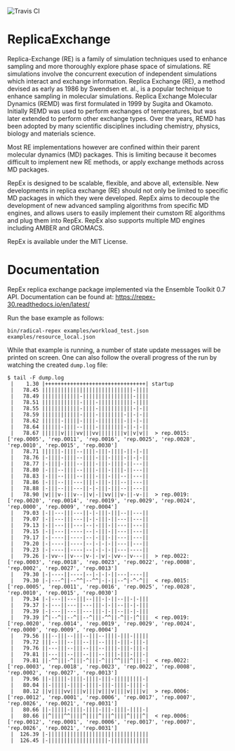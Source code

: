 
<img src="https://travis-ci.org/radical-cybertools/radical.repex.svg?branch=master" alt="Travis CI"/>

# ReplicaExchange

Replica-Exchange (RE) is a family of simulation techniques used to enhance
sampling and more thoroughly explore phase space of simulations. RE simulations
involve the concurrent execution of independent simulations which interact and
exchange information. Replica Exchange (RE), a method devised as early as 1986
by Swendsen et. al., is a popular technique to enhance sampling in molecular
simulations. Replica Exchange Molecular Dynamics (REMD) was first formulated in
1999 by Sugita and Okamoto. Initially REMD was used to perform exchanges of
temperatures, but was later extended to perform other exchange types. Over the
years, REMD has been adopted by many scientific disciplines including chemistry,
physics, biology and materials science.

Most RE implementations however are confined within their parent molecular
dynamics (MD) packages. This is limiting because it becomes difficult to
implement new RE methods, or apply exchange methods across MD packages.

RepEx is designed to be scalable, flexible, and above all, extensible. New
developments in replica exchange (RE) should not only be limited to specific MD
packages in which they were developed. RepEx aims to decouple the development of
new advanced sampling algorithms from specific MD engines, and allows users to
easily implement their cumstom RE algorithms and plug them into RepEx. RepEx
also supports multiple MD engines including AMBER and GROMACS.

RepEx is available under the MIT License.


# Documentation

RepEx replica exchange package implemented via the Ensemble Toolkit 0.7 API.
Documentation can be found at: https://repex-30.readthedocs.io/en/latest/



Run the base example as follows:

```
bin/radical-repex examples/workload_test.json examples/resource_local.json
```

While that example is running, a number of state update messages will be printed
on screen.  One can also follow the overall progress of the run by watching the
created `dump.log` file:

```
$ tail -F dump.log
 |    1.30 |++++++++++++++++++++++++++++++++| startup
 |   78.45 |||||||||||||||||||||||||||||-||||
 |   78.49 ||||||||||||-||||||||||||||||-||||
 |   78.51 ||||||||||||-||||-|||||||||||-||||
 |   78.55 ||||||||||||-||||-|||||||||||-|-||
 |   78.59 ||||||||||||-||||-||||||||-||-|-||
 |   78.62 ||||||-|||||-||||-||||||||-||-|-||
 |   78.64 ||||||-||||--||||-||||||||-||-|-||
 |   78.67 ||||||v||||vv|||vv||||||||v||v|v||  > rep.0015: ['rep.0005', 'rep.0011', 'rep.0016', 'rep.0025', 'rep.0028', 'rep.0010', 'rep.0015', 'rep.0030']
 |   78.71 ||||||-||||--||||-|||-||||-||-|-||
 |   78.76 |-||||-||||--||||-|||-||||-||-|-||
 |   78.77 |-||||-||||--||||-|||-||||-||---||
 |   78.80 |-|||--||||--||||-|||-||||-||---||
 |   78.83 |-|||--||||--||||-|||-|||--||---||
 |   78.86 |-|||--|||---||||-|||-|||--||---||
 |   78.88 |-|||--|||---||-|-|||-|||--||---||
 |   78.90 |v|||v-|||v--||v|-||vv|||v-||-v-||  > rep.0019: ['rep.0020', 'rep.0014', 'rep.0019', 'rep.0029', 'rep.0024', 'rep.0000', 'rep.0009', 'rep.0004']
 |   79.03 |-||---|||---||-|-|||-|||--||---||
 |   79.07 |-||---|||---||-|-|||-||---||---||
 |   79.13 |-||---|||---|--|-|||-||---||---||
 |   79.15 |-||---||----|--|-|||-||---||---||
 |   79.17 |-|----||----|--|-|||-||---||---||
 |   79.20 |-|----||----|--|-|-|-||---||---||
 |   79.23 |-|----||----|--|-|-|-||---|----||
 |   79.26 |-|vv--||v---|v-|-|v|-|vv--|v---||  > rep.0022: ['rep.0003', 'rep.0018', 'rep.0023', 'rep.0022', 'rep.0008', 'rep.0002', 'rep.0027', 'rep.0013']
 |   79.30 |-|----||----|--|-|-|-||---|----||
 |   79.30 |-|---^||--^^|--^^|-|-||--^|-^-^||  < rep.0015: ['rep.0005', 'rep.0011', 'rep.0016', 'rep.0025', 'rep.0028', 'rep.0010', 'rep.0015', 'rep.0030']
 |   79.34 |-|---||---|||--|||-|-||--||-|-|||
 |   79.37 |-|---||---||---|||-|-||--||-|-|||
 |   79.39 |-|---||---||---|||-|-||--||-|-|||
 |   79.39 |^|--^||--^||--^|||-^^||-^||-|^|||  < rep.0019: ['rep.0020', 'rep.0014', 'rep.0019', 'rep.0029', 'rep.0024', 'rep.0000', 'rep.0009', 'rep.0004']
 |   79.56 |||--|||--|||--|||--||||-|||-|||||
 |   79.72 |||--|||--|||--|||--||||-|||-|||-|
 |   79.76 ||---|||--|||--|||--||||-|||-|||-|
 |   79.81 ||---|||--|||--|||--||||-|||-|||-|
 |   79.81 ||-^^|||-^|||-^|||-^|||^^|||^|||-|  < rep.0022: ['rep.0003', 'rep.0018', 'rep.0023', 'rep.0022', 'rep.0008', 'rep.0002', 'rep.0027', 'rep.0013']
 |   79.96 ||-|||||-||||-||||-|||-|||||||||-|
 |   80.04 ||-|||||-||||-||||-|||-||||-||||-|
 |   80.12 ||v||||vv||||v||||v|||v||||v||||v|  > rep.0006: ['rep.0012', 'rep.0001', 'rep.0006', 'rep.0017', 'rep.0007', 'rep.0026', 'rep.0021', 'rep.0031']
 |   80.66 ||-|||||-||||-||||-|||-||||-||||-|
 |   80.66 ||^||||^^||||^||||^|||^||||^||||^|  < rep.0006: ['rep.0012', 'rep.0001', 'rep.0006', 'rep.0017', 'rep.0007', 'rep.0026', 'rep.0021', 'rep.0031']
 |  126.39 |-||||||||||||||||||||||||||||||||
 |  126.45 |-|||||||||||||||||||-||||||||||||
 ```

